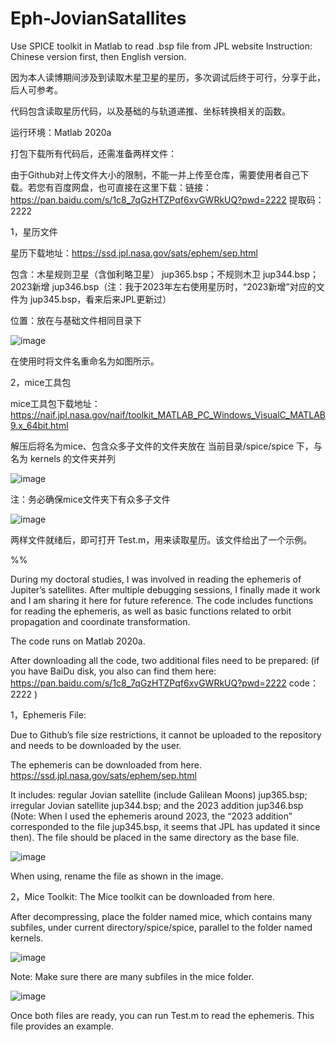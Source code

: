 # Eph-JovianSatallites
Use SPICE toolkit in Matlab to read .bsp file from JPL website
Instruction: Chinese version first, then English version. 

因为本人读博期间涉及到读取木星卫星的星历，多次调试后终于可行，分享于此，后人可参考。

代码包含读取星历代码，以及基础的与轨道递推、坐标转换相关的函数。


运行环境：Matlab 2020a


打包下载所有代码后，还需准备两样文件：

由于Github对上传文件大小的限制，不能一并上传至仓库，需要使用者自己下载。若您有百度网盘，也可直接在这里下载：链接：https://pan.baidu.com/s/1c8_7qGzHTZPqf6xvGWRkUQ?pwd=2222 
提取码：2222 

1，星历文件

星历下载地址：https://ssd.jpl.nasa.gov/sats/ephem/sep.html

包含：木星规则卫星（含伽利略卫星） jup365.bsp；不规则木卫 jup344.bsp；2023新增 jup346.bsp（注：我于2023年左右使用星历时，“2023新增”对应的文件为 jup345.bsp，看来后来JPL更新过）

位置：放在与基础文件相同目录下

![image](https://github.com/GreedWolf97/Eph-JovianSatallites/assets/58545028/4debb83c-190d-4070-81b4-f1800ccbac13)

在使用时将文件名重命名为如图所示。


2，mice工具包

mice工具包下载地址：https://naif.jpl.nasa.gov/naif/toolkit_MATLAB_PC_Windows_VisualC_MATLAB9.x_64bit.html

解压后将名为mice、包含众多子文件的文件夹放在 当前目录/spice/spice 下，与名为 kernels 的文件夹并列

![image](https://github.com/GreedWolf97/Eph-JovianSatallites/assets/58545028/50496d04-e87c-467f-9d52-f1b754422348)

注：务必确保mice文件夹下有众多子文件

![image](https://github.com/GreedWolf97/Eph-JovianSatallites/assets/58545028/e0be6d6f-602f-4b6c-b21e-9afcfa815d1d)

两样文件就绪后，即可打开 Test.m，用来读取星历。该文件给出了一个示例。

%%

During my doctoral studies, I was involved in reading the ephemeris of Jupiter’s satellites. After multiple debugging sessions, I finally made it work and I am sharing it here for future reference. The code includes functions for reading the ephemeris, as well as basic functions related to orbit propagation and coordinate transformation.


The code runs on Matlab 2020a.


After downloading all the code, two additional files need to be prepared: (if you have BaiDu disk, you also can find them here: https://pan.baidu.com/s/1c8_7qGzHTZPqf6xvGWRkUQ?pwd=2222 
code：2222 )


1，Ephemeris File: 

Due to Github’s file size restrictions, it cannot be uploaded to the repository and needs to be downloaded by the user. 

The ephemeris can be downloaded from here. https://ssd.jpl.nasa.gov/sats/ephem/sep.html

It includes: regular Jovian satellite (include Galilean Moons) jup365.bsp; irregular Jovian satellite jup344.bsp; and the 2023 addition jup346.bsp (Note: When I used the ephemeris around 2023, the “2023 addition” corresponded to the file jup345.bsp, it seems that JPL has updated it since then). The file should be placed in the same directory as the base file. 

![image](https://github.com/GreedWolf97/Eph-JovianSatallites/assets/58545028/4debb83c-190d-4070-81b4-f1800ccbac13)

When using, rename the file as shown in the image.


2，Mice Toolkit: The Mice toolkit can be downloaded from here. 

After decompressing, place the folder named mice, which contains many subfiles, under current directory/spice/spice, parallel to the folder named kernels. 

![image](https://github.com/GreedWolf97/Eph-JovianSatallites/assets/58545028/50496d04-e87c-467f-9d52-f1b754422348)

Note: Make sure there are many subfiles in the mice folder.

![image](https://github.com/GreedWolf97/Eph-JovianSatallites/assets/58545028/e0be6d6f-602f-4b6c-b21e-9afcfa815d1d)


Once both files are ready, you can run Test.m to read the ephemeris. This file provides an example.
